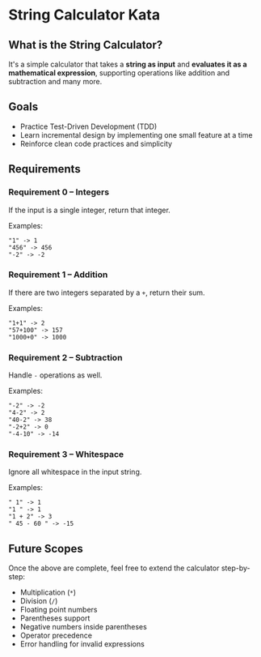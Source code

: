 # String Calculator Kata

## What is the String Calculator?

It's a simple calculator that takes a **string as input** and **evaluates it as a mathematical expression**, 
supporting operations like addition and subtraction and many more.

## Goals

- Practice Test-Driven Development (TDD)
- Learn incremental design by implementing one small feature at a time
- Reinforce clean code practices and simplicity

## Requirements

### Requirement 0 – Integers

If the input is a single integer, return that integer.

Examples:

```shell
"1" -> 1
"456" -> 456
"-2" -> -2
```

### Requirement 1 – Addition

If there are two integers separated by a `+`, return their sum.

Examples:

```shell
"1+1" -> 2
"57+100" -> 157
"1000+0" -> 1000
```

### Requirement 2 – Subtraction

Handle `-` operations as well.

Examples:

```shell
"-2" -> -2
"4-2" -> 2
"40-2" -> 38
"-2+2" -> 0
"-4-10" -> -14
```

### Requirement 3 – Whitespace

Ignore all whitespace in the input string.

Examples:

```shell
" 1" -> 1
"1 " -> 1
"1 + 2" -> 3
" 45 - 60 " -> -15
```

## Future Scopes

Once the above are complete, feel free to extend the calculator step-by-step:

- Multiplication (`*`)
- Division (`/`)
- Floating point numbers
- Parentheses support
- Negative numbers inside parentheses
- Operator precedence
- Error handling for invalid expressions